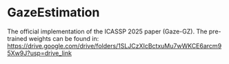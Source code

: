 # GazeEstimation
The official implementation of the ICASSP 2025 paper (Gaze-GZ).
The pre-trained weights can be found in: https://drive.google.com/drive/folders/1SLJCzXIcBctxuMu7wWKCE6arcm95Xw9J?usp=drive_link
